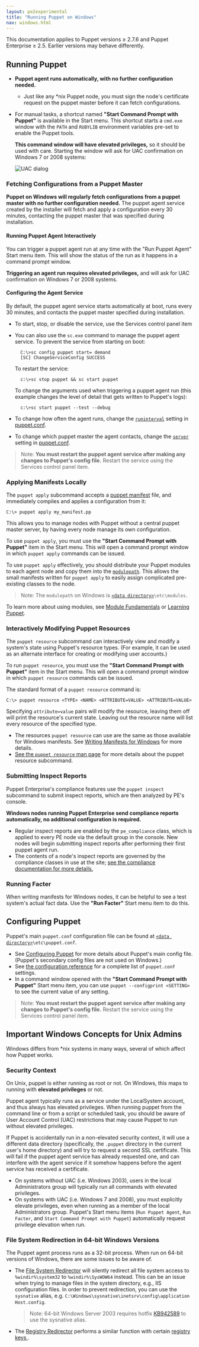 ```yaml
---
layout: pe2experimental
title: "Running Puppet on Windows"
nav: windows.html
---
```


[datadirectory]: ./installing.html#data-directory
[puppetconf]: /guides/configuring.html#puppetconf


<span class="versionnote">This documentation applies to Puppet versions ≥ 2.7.6 and Puppet Enterprise ≥ 2.5. Earlier versions may behave differently.</span>


Running Puppet
-----

* **Puppet agent runs automatically, with no further configuration needed.**
    * Just like any \*nix Puppet node, you must sign the node's certificate request on the puppet master before it can fetch configurations.
* For manual tasks, a shortcut named **"Start Command Prompt with Puppet"** is available in the Start menu. This shortcut starts a `cmd.exe` window with the `PATH` and `RUBYLIB` environment variables pre-set to enable the Puppet tools. 

    **This command window will have elevated privileges,** so it should be used with care. Starting the window will ask for UAC confirmation on Windows 7 or 2008 systems: <!-- todo confirm one last time -->
    
    ![UAC dialog](./images/uac.png)


### Fetching Configurations from a Puppet Master

**Puppet on Windows will regularly fetch configurations from a puppet master with no further configuration needed.** The puppet agent service created by the installer will fetch and apply a configuration every 30 minutes, contacting the puppet master that was specified during installation. 

#### Running Puppet Agent Interactively

You can trigger a puppet agent run at any time with the "Run Puppet Agent" Start menu item. This will show the status of the run as it happens in a command prompt window. 

**Triggering an agent run requires elevated privileges,** and will ask for UAC confirmation on Windows 7 or 2008 systems.

#### Configuring the Agent Service

By default, the puppet agent service starts automatically at boot, runs every 30 minutes, and contacts the puppet master specified during installation.

* To start, stop, or disable the service, use the Services control panel item
* You can also use the `sc.exe` command to manage the puppet agent service. To prevent the service from starting on boot:

        C:\>sc config puppet start= demand
        [SC] ChangeServiceConfig SUCCESS

    To restart the service:

        c:\>sc stop puppet && sc start puppet
    
    To change the arguments used when triggering a puppet agent run (this example changes the level of detail that gets written to Puppet's logs):
    
        c:\>sc start puppet --test --debug

* To change how often the agent runs, change the [`runinterval`](/references/latest/configuration.html#runinterval) setting in [puppet.conf][puppetconf].
* To change which puppet master the agent contacts, change the [`server`](/references/latest/configuration.html#server) setting in [puppet.conf][puppetconf].

> Note: **You must restart the puppet agent service after making any changes to Puppet's config file.** Restart the service using the Services control panel item.

### Applying Manifests Locally

[man_apply]: /man/apply.html

The `puppet apply` subcommand accepts a [puppet manifest](/learning/manifests.html) file, and immediately compiles and applies a configuration from it:

    C:\> puppet apply my_manifest.pp

This allows you to manage nodes with Puppet without a central puppet master server, by having every node manage its own configuration. 

To use `puppet apply`, you must use the **"Start Command Prompt with Puppet"** item in the Start menu. This will open a command prompt window in which `puppet apply` commands can be issued. 

To use `puppet apply` effectively, you should distribute your Puppet modules to each agent node and copy them into the [`modulepath`](/references/latest/configuration.html#modulepath). This allows the small manifests written for `puppet apply` to easily assign complicated pre-existing classes to the node. 

> Note: The `modulepath` on Windows is [`<data directory>`][datadirectory]`\etc\modules`.

To learn more about using modules, see [Module Fundamentals](/puppet/2.7/reference/modules_fundamentals.html) or [Learning Puppet](/learning/modules1.html).

<!-- TODO: Need to know how to apply manifests as a scheduled task, given that the tools aren't in the system $PATH. -->

### Interactively Modifying Puppet Resources

[man_resource]: /man/resource.html

The `puppet resource` subcommand can interactively view and modify a system's state using Puppet's resource types. (For example, it can be used as an alternate interface for creating or modifying user accounts.)

To run `puppet resource`, you must use the **"Start Command Prompt with Puppet"** item in the Start menu. This will open a command prompt window in which `puppet resource` commands can be issued. 

The standard format of a `puppet resource` command is:

    C:\> puppet resource <TYPE> <NAME> <ATTRIBUTE=VALUE> <ATTRIBUTE=VALUE>

Specifying `attribute=value` pairs will modify the resource, leaving them off will print the resource's current state. Leaving out the resource name will list every resource of the specified type. 

* The resources `puppet resource` can use are the same as those available for Windows manifests. See [Writing Manifests for Windows](./writing.html) for more details.
* [See the `puppet resource` man page][man_resource] for more details about the puppet resource subcommand. 

### Submitting Inspect Reports

Puppet Enterprise's compliance features use the `puppet inspect` subcommand to submit inspect reports, which are then analyzed by PE's console. 

**Windows nodes running Puppet Enterprise send compliance reports automatically, no additional configuration is required.**

* Regular inspect reports are enabled by the `pe_compliance` class, which is applied to every PE node via the default group in the console. New nodes will begin submitting inspect reports after performing their first puppet agent run. 
* The contents of a node's inspect reports are governed by the compliance classes in use at the site; [see the compliance documentation for more details.][compliance_manifests]


[compliance_manifests]: /pe/2.5/compliance_using.html#writing-compliance-manifests

### Running Facter

When writing manifests for Windows nodes, it can be helpful to see a test system's actual fact data. Use the **"Run Facter"** Start menu item to do this. 

Configuring Puppet
-----

Puppet's main `puppet.conf` configuration file can be found at [`<data directory>`][datadirectory]`\etc\puppet.conf`. 

* See [Configuring Puppet](/guides/configuring.html) for more details about Puppet's main config file. (Puppet's secondary config files are not used on Windows.)
* See [the configuration reference](/references/latest/configuration.html) for a complete list of `puppet.conf` settings. 
* In a command window opened with the **"Start Command Prompt with Puppet"** Start menu item, you can use `puppet --configprint <SETTING>` to see the current value of any setting.

> Note: **You must restart the puppet agent service after making any changes to Puppet's config file.** Restart the service using the Services control panel item.


Important Windows Concepts for Unix Admins
-----

Windows differs from \*nix systems in many ways, several of which affect how Puppet works. 

### Security Context

On Unix, puppet is either running as root or not. On Windows, this maps to running with **elevated privileges** or not.

Puppet agent typically runs as a service under the LocalSystem account, and thus always has elevated privileges. When running puppet from the command line or from a script or scheduled task, you should be aware of User Account Control (UAC) restrictions that may cause Puppet to run without elevated privileges. 

If Puppet is accidentally run in a non-elevated security context, it will use a different data directory (specifically, the `.puppet` directory in the current user's home directory) and will try to request a second SSL certificate. This will fail if the puppet agent service has already requested one, and can interfere with the agent service if it somehow happens before the agent service has received a certificate. 

* On systems without UAC (i.e. Windows 2003), users in the local Administrators group will typically run all commands with elevated privileges. 
* On systems with UAC (i.e. Windows 7 and 2008), you must explicitly elevate privileges, even when running as a member of the local Administrators group. Puppet's Start menu items (`Run Puppet Agent`, `Run Facter`, and `Start Command Prompt with Puppet`) automatically request privilege elevation when run. <!-- todo check this, because I'm pretty sure start command prompt does this now but the pre-docs didn't catch up. -->




### File System Redirection in 64-bit Windows Versions

The Puppet agent process runs as a 32-bit process. When run on 64-bit versions of Windows, there are some issues to be aware of.

* The <a href="http://msdn.microsoft.com/en-us/library/aa384187(v=vs.85).aspx">File System Redirector</a> will silently redirect all file system access to `%windir%\system32` to `%windir%\SysWOW64` instead. This can be an issue when trying to manage files in the system directory, e.g., IIS configuration files. In order to prevent redirection, you can use the `sysnative` alias, e.g. `C:\Windows\sysnative\inetsrv\config\application Host.config`. 

    > Note: 64-bit Windows Server 2003 requires hotfix [KB942589](http://support.microsoft.com/kb/942589/en-us) to use the sysnative alias.

* The <a href="http://msdn.microsoft.com/en-us/library/aa384232(v=vs.85).aspx">Registry Redirector</a> performs a similar function with certain <a href="http://msdn.microsoft.com/en-us/library/aa384253(v=vs.85).aspx">registry keys </a> .



